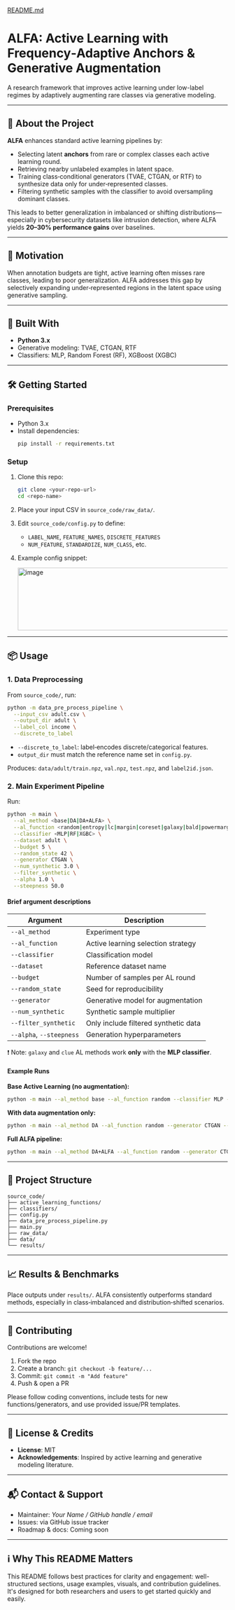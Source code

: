 [README.md](https://github.com/user-attachments/files/21589466/README.md)
# ALFA: Active Learning with Frequency‑Adaptive Anchors & Generative Augmentation

A research framework that improves active learning under low-label regimes by adaptively augmenting rare classes via generative modeling.

---

## 🚀 About the Project

**ALFA** enhances standard active learning pipelines by:

- Selecting latent **anchors** from rare or complex classes each active learning round.
- Retrieving nearby unlabeled examples in latent space.
- Training class‑conditional generators (TVAE, CTGAN, or RTF) to synthesize data only for under‑represented classes.
- Filtering synthetic samples with the classifier to avoid oversampling dominant classes.

This leads to better generalization in imbalanced or shifting distributions—especially in cybersecurity datasets like intrusion detection, where ALFA yields **20–30% performance gains** over baselines.

---

## 🎯 Motivation

When annotation budgets are tight, active learning often misses rare classes, leading to poor generalization. ALFA addresses this gap by selectively expanding under‑represented regions in the latent space using generative sampling.

---

## 🧠 Built With

- **Python 3.x**  
- Generative modeling: TVAE, CTGAN, RTF  
- Classifiers: MLP, Random Forest (RF), XGBoost (XGBC)

---

## 🛠 Getting Started

### Prerequisites

- Python 3.x  
- Install dependencies:
  ```bash
  pip install -r requirements.txt
  ```

### Setup

1. Clone this repo:
   ```bash
   git clone <your-repo-url>
   cd <repo-name>
   ```
2. Place your input CSV in `source_code/raw_data/`.
3. Edit `source_code/config.py` to define:
   - `LABEL_NAME`, `FEATURE_NAMES`, `DISCRETE_FEATURES`  
   - `NUM_FEATURE`, `STANDARDIZE`, `NUM_CLASS`, etc.
4. Example config snippet:

   <img width="609" height="143" alt="image" src="https://github.com/user-attachments/assets/26b905d8-2465-4127-ba6c-59a6056dd73c" />


---

## 📦 Usage

### 1. Data Preprocessing

From `source_code/`, run:
```bash
python -m data_pre_process_pipeline \
  --input_csv adult.csv \
  --output_dir adult \
  --label_col income \
  --discrete_to_label
```
- `--discrete_to_label`: label‑encodes discrete/categorical features.
- `output_dir` must match the reference name set in `config.py`.

Produces: `data/adult/train.npz`, `val.npz`, `test.npz`, and `label2id.json`.

### 2. Main Experiment Pipeline

Run:
```bash
python -m main \
  --al_method <base|DA|DA+ALFA> \
  --al_function <random|entropy|lc|margin|coreset|galaxy|bald|powermargin|clue|diana|eada|upper|lower|density> \
  --classifier <MLP|RF|XGBC> \
  --dataset adult \
  --budget 5 \
  --random_state 42 \
  --generator CTGAN \
  --num_synthetic 3.0 \
  --filter_synthetic \
  --alpha 1.0 \
  --steepness 50.0
```

#### Brief argument descriptions

| Argument             | Description                                     |
|----------------------|-------------------------------------------------|
| `--al_method`         | Experiment type                                  |
| `--al_function`       | Active learning selection strategy               |
| `--classifier`        | Classification model                             |
| `--dataset`           | Reference dataset name                           |
| `--budget`            | Number of samples per AL round                  |
| `--random_state`      | Seed for reproducibility                         |
| `--generator`         | Generative model for augmentation                |
| `--num_synthetic`     | Synthetic sample multiplier                      |
| `--filter_synthetic`  | Only include filtered synthetic data             |
| `--alpha`, `--steepness` | Generation hyperparameters                   |

❗ Note: `galaxy` and `clue` AL methods work **only** with the **MLP classifier**.

#### Example Runs

**Base Active Learning (no augmentation):**
```bash
python -m main --al_method base --al_function random --classifier MLP --dataset adult --budget 5
```

**With data augmentation only:**
```bash
python -m main --al_method DA --al_function random --generator CTGAN --classifier XGBC --dataset adult --budget 5
```

**Full ALFA pipeline:**
```bash
python -m main --al_method DA+ALFA --al_function random --generator CTGAN --classifier XGBC --dataset adult --budget 5 --filter_synthetic --alpha 1 --steepness 50
```

---

## 📂 Project Structure

```
source_code/
├── active_learning_functions/
├── classifiers/
├── config.py
├── data_pre_process_pipeline.py
├── main.py
├── raw_data/
├── data/
└── results/
```

---

## 📈 Results & Benchmarks

Place outputs under `results/`. ALFA consistently outperforms standard methods, especially in class‑imbalanced and distribution‑shifted scenarios.

---

## 🤝 Contributing

Contributions are welcome!

1. Fork the repo  
2. Create a branch: `git checkout -b feature/...`  
3. Commit: `git commit -m "Add feature"`  
4. Push & open a PR  

Please follow coding conventions, include tests for new functions/generators, and use provided issue/PR templates.

---

## 📄 License & Credits

- **License**: MIT  
- **Acknowledgements**: Inspired by active learning and generative modeling literature.

---

## 📬 Contact & Support

- Maintainer: *Your Name / GitHub handle / email*  
- Issues: via GitHub issue tracker  
- Roadmap & docs: Coming soon

---

## ℹ️ Why This README Matters

This README follows best practices for clarity and engagement: well-structured sections, usage examples, visuals, and contribution guidelines. It's designed for both researchers and users to get started quickly and easily.
